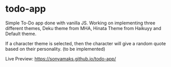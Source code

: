 # todo-app
Simple To-Do app done with vanilla JS. Working on implementing three different themes, Deku theme from MHA, Hinata Theme from Haikuyy and Default theme. 

If a character theme is selected, then the character will give a random quote based on their personality. (to be implemented)

Live Preview: https://sonyamaks.github.io/todo-app/
